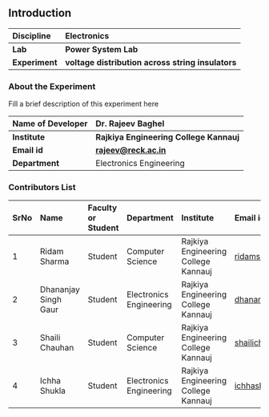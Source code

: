 ## Introduction


<b>Discipline | <b>Electronics
:--|:--|
<b> Lab | <b> Power System Lab
<b> Experiment|     <b> voltage distribution across string insulators

### About the Experiment 

Fill a brief description of this experiment here

<b>Name of Developer | <b>Dr. Rajeev Baghel
:--|:--|
<b> Institute | <b>  Rajkiya Engineering College Kannauj
<b> Email id|     <b> rajeev@reck.ac.in 
<b> Department |  Electronics Engineering

### Contributors List

SrNo | Name | Faculty or Student | Department| Institute | Email id
:--|:--|:--|:--|:--|:--|
1 | Ridam Sharma | Student | Computer Science|Rajkiya Engineering College Kannauj  | ridamsharma3502@gmail.com
2 | Dhananjay Singh Gaur |   Student|  Electronics Engineering| Rajkiya Engineering College Kannauj | dhananjay1292028@gmail.com
3 | Shaili Chauhan | Student | Computer Science|Rajkiya Engineering College Kannauj  | shailichauhan821@gmail.com
4 |Ichha Shukla |   Student|  Electronics Engineering| Rajkiya Engineering College Kannauj | ichhashukla1@gmail.com

